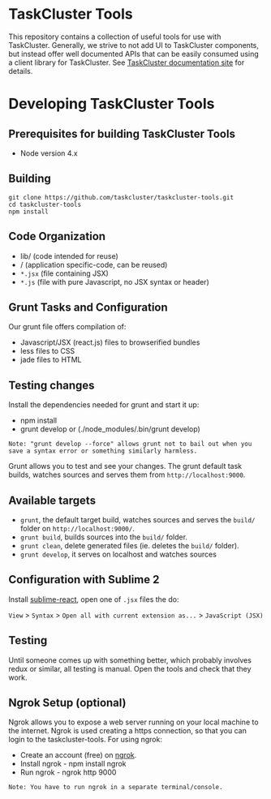 TaskCluster Tools
=================

This repository contains a collection of useful tools for use with TaskCluster.
Generally, we strive to not add UI to TaskCluster components, but instead offer
well documented APIs that can be easily consumed using a client library for
TaskCluster. See [TaskCluster documentation site](https://docs.taskcluster.net)
for details.


Developing TaskCluster Tools
============================

Prerequisites for building TaskCluster Tools
--------------------------------------------
  - Node version 4.x

Building
--------

```
git clone https://github.com/taskcluster/taskcluster-tools.git
cd taskcluster-tools
npm install
```

Code Organization
-----------------
  - lib/    (code intended for reuse)
  - <app>/  (application specific-code, can be reused)
  - `*.jsx` (file containing JSX)
  - `*.js`  (file with pure Javascript, no JSX syntax or header)

Grunt Tasks and Configuration
-----------------------------
Our grunt file offers compilation of:

 - Javascript/JSX (react.js) files to browserified bundles
 - less files to CSS
 - jade files to HTML

Testing changes
---------------
Install the dependencies needed for grunt and start it up:
* npm install
* grunt develop or (./node_modules/.bin/grunt develop)

```
Note: "grunt develop --force" allows grunt not to bail out when you save a syntax error or something similarly harmless.
```
Grunt allows you to test and see your changes.
The grunt default task builds, watches sources and serves them from
`http://localhost:9000`.



Available targets
-----------------

  - `grunt`, the default target build, watches sources and serves the `build/`
    folder on `http://localhost:9000/`.
  - `grunt build`, builds sources into the `build/` folder.
  - `grunt clean`, delete generated files (ie. deletes the `build/` folder).
  - `grunt develop`, it serves on localhost and watches sources


Configuration with Sublime 2
----------------------------
Install [sublime-react](https://github.com/reactjs/sublime-react), open one of
`.jsx` files the do:

`View` > `Syntax` > `Open all with current extension as...` > `JavaScript (JSX)`


Testing
-------
Until someone comes up with something better, which probably involves redux or similar,
all testing is manual. Open the tools and check that they work.


Ngrok Setup (optional)
-----------
Ngrok allows you to expose a web server running on your local machine to the internet.
Ngrok is used creating a https connection, so that you can login to the taskcluster-tools.
For using ngrok:
  - Create an account (free) on [ngrok](https://ngrok.com/).
  - Install ngrok - npm install ngrok
  - Run ngrok - ngrok http 9000

```
Note: You have to run ngrok in a separate terminal/console.
```
